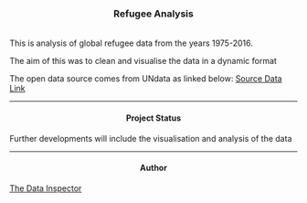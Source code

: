 
### <center> **Refugee Analysis** </center>
<br>
This is analysis of global refugee data from 
the years 1975-2016.

The aim of this was to clean and visualise the data
in a dynamic format

The open data source comes from 
UNdata as linked below: 
[Source Data Link](http://data.un.org/)

___
#### <center> **Project Status** </center>


Further developments will include the visualisation and analysis of the data
___

#### <center> **Author** </center>

[The Data Inspector](http://thedatainspector.com)

